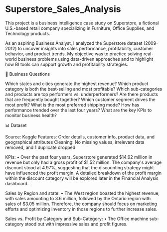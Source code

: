 # Superstore_Sales_Analysis
This project is a business intelligence case study on Superstore, a fictional U.S.-based retail company specializing in Furniture, Office Supplies, and Technology products.

As an aspiring Business Analyst, I analyzed the Superstore dataset (2009-2012) to uncover insights into sales performance, profitability, customer behavior, and product trends. My objective was to practice solving real-world business problems using data-driven approaches and to highlight how BI tools can support growth and profitability strategies.

🔎 Business Questions

Which states and cities generate the highest revenue?
Which product category is both the best-selling and most profitable?
Which sub-categories and products are top performers vs. underperformers?
Are there products that are frequently bought together?
Which customer segment drives the most profit?
What is the most preferred shipping mode?
How has performance trended over the last four years?
What are the key KPIs to monitor business health?

📊 Dataset

Source: Kaggle
Features: Order details, customer info, product data, and geographical attributes
Cleaning: No missing values, irrelevant data removed, and 1 duplicate dropped

KPIs:
• Over the past four years, Superstore generated $14.92 million in revenue but only had a gross profit of $1.52 million. The company's average discount stood at 4.97%, suggesting that the discounting strategy might have influenced the profit margin. A detailed breakdown of the profit margin within the discount category will be explored later in the Financial Analysis dashboard.

Sales by Region and state:
• The West region boasted the highest revenue, with sales amounting to 3.6 million, followed by the Ontario region with sales of $3.05 million. Therefore, the company should focus on marketing efforts and optimizing inventory in those regions to further increase sales.

Sales vs. Profit by Category and Sub-Category:
• The Office machine sub-category stood out with impressive sales and profit figures. 






